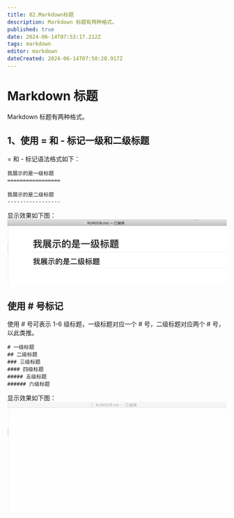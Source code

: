 ```yaml
---
title: 02.Markdown标题
description: Markdown 标题有两种格式。
published: true
date: 2024-06-14T07:53:17.212Z
tags: markdown
editor: markdown
dateCreated: 2024-06-14T07:50:20.917Z
---
```


# Markdown 标题
Markdown 标题有两种格式。

## 1、使用 = 和 - 标记一级和二级标题
= 和 - 标记语法格式如下：
```
我展示的是一级标题
=================

我展示的是二级标题
-----------------

```

显示效果如下图：
![markdown标题效果.jpg](/wiki/wiki/markdown/markdown标题效果.jpg)

## 使用 # 号标记
使用 # 号可表示 1-6 级标题，一级标题对应一个 # 号，二级标题对应两个 # 号，以此类推。
```
# 一级标题
## 二级标题
### 三级标题
#### 四级标题
##### 五级标题
###### 六级标题
```
显示效果如下图：
![标题_效果.gif](/wiki/wiki/markdown/标题_效果.gif)
